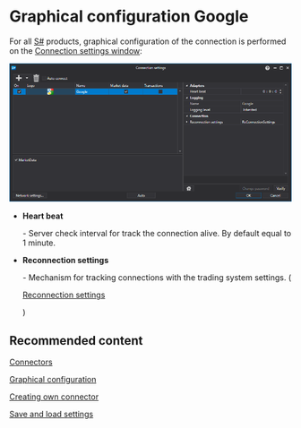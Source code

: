 # Graphical configuration Google

For all [S\#](StockSharpAbout.md) products, graphical configuration of the connection is performed on the [Connection settings window](API_UI_ConnectorWindow.md):

![API GUI Settings Google](../images/API_GUI_Settings_Google.png)

- **Heart beat**

   \- Server check interval for track the connection alive. By default equal to 1 minute.
- **Reconnection settings**

   \- Mechanism for tracking connections with the trading system settings. (

  [Reconnection settings](Reconnect.md)

  )

## Recommended content

[Connectors](API_Connectors.md)

[Graphical configuration](API_ConnectorsUIConfiguration.md)

[Creating own connector](ConnectorCreating.md)

[Save and load settings](API_Connectors_SaveConnectorSettings.md)
